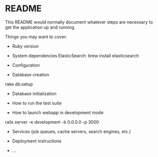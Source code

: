 # README

This README would normally document whatever steps are necessary to get the
application up and running.

Things you may want to cover:

* Ruby version

* System dependencies
ElasticSearch:
brew install elasticsearch

* Configuration

* Database creation

rake db:setup

* Database initialization



* How to run the test suite

* How to launch webapp in development mode

rails server -e development -b 0.0.0.0 -p 3000

* Services (job queues, cache servers, search engines, etc.)

* Deployment instructions

* ...
